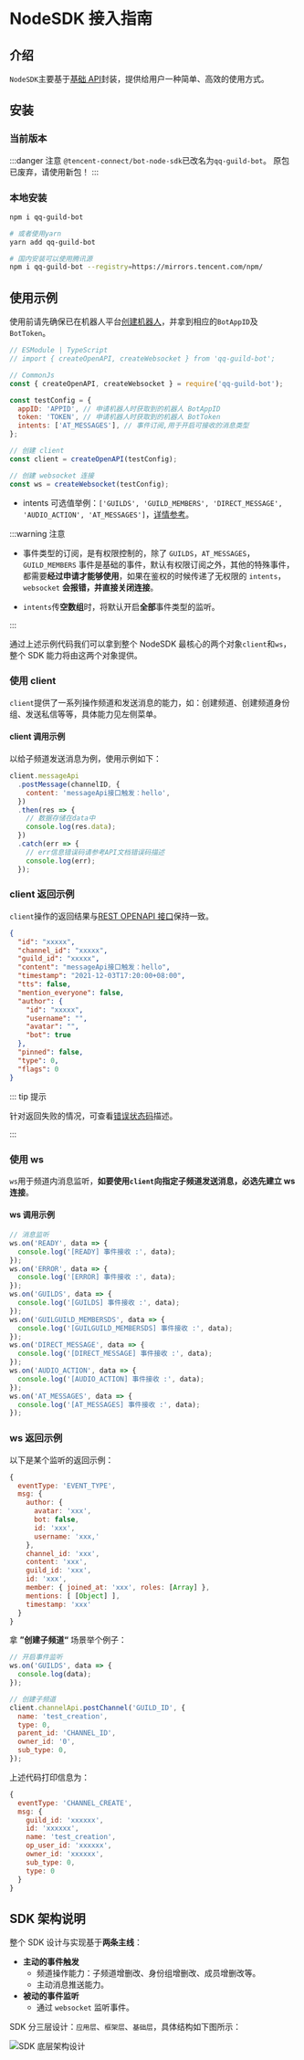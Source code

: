 # NodeSDK 接入指南

## 介绍

`NodeSDK`主要基于[基础 API](../api/README.md)封装，提供给用户一种简单、高效的使用方式。

## 安装

### 当前版本

<NpmBadge packageName="qq-guild-bot" />

:::danger 注意
`@tencent-connect/bot-node-sdk`已改名为`qq-guild-bot`。 原包已废弃，请使用新包！
:::

### 本地安装

```sh
npm i qq-guild-bot

# 或者使用yarn
yarn add qq-guild-bot

# 国内安装可以使用腾讯源
npm i qq-guild-bot --registry=https://mirrors.tencent.com/npm/
```

## 使用示例

使用前请先确保已在机器人平台[创建机器人](https://bot.q.qq.com/wiki/#_4-%E5%88%9B%E5%BB%BA%E6%9C%BA%E5%99%A8%E4%BA%BA)，并拿到相应的`BotAppID`及`BotToken`。

```js
// ESModule | TypeScript
// import { createOpenAPI, createWebsocket } from 'qq-guild-bot';

// CommonJs
const { createOpenAPI, createWebsocket } = require('qq-guild-bot');

const testConfig = {
  appID: 'APPID', // 申请机器人时获取到的机器人 BotAppID
  token: 'TOKEN', // 申请机器人时获取到的机器人 BotToken
  intents: ['AT_MESSAGES'], // 事件订阅,用于开启可接收的消息类型
};

// 创建 client
const client = createOpenAPI(testConfig);

// 创建 websocket 连接
const ws = createWebsocket(testConfig);
```

- intents 可选值举例：`['GUILDS', 'GUILD_MEMBERS', 'DIRECT_MESSAGE', 'AUDIO_ACTION', 'AT_MESSAGES']`，[详情参考](https://bot.q.qq.com/wiki/develop/api/gateway/intents.html)。

:::warning 注意

- 事件类型的订阅，是有权限控制的，除了 `GUILDS`，`AT_MESSAGES`，`GUILD_MEMBERS` 事件是基础的事件，默认有权限订阅之外，其他的特殊事件，都需要**经过申请才能够使用**，如果在鉴权的时候传递了无权限的 `intents`，`websocket` **会报错，并直接关闭连接**。

- `intents`传**空数组**时，将默认开启**全部**事件类型的监听。

:::

通过上述示例代码我们可以拿到整个 NodeSDK 最核心的两个对象`client`和`ws`，整个 SDK 能力将由这两个对象提供。

### 使用 client

`client`提供了一系列操作频道和发送消息的能力，如：创建频道、创建频道身份组、发送私信等等，具体能力见左侧菜单。

#### client 调用示例

以给子频道发送消息为例，使用示例如下：

```js
client.messageApi
  .postMessage(channelID, {
    content: 'messageApi接口触发：hello',
  })
  .then(res => {
    // 数据存储在data中
    console.log(res.data);
  })
  .catch(err => {
    // err信息错误码请参考API文档错误码描述
    console.log(err);
  });
```

### client 返回示例

`client`操作的返回结果与[REST OPENAPI 接口](https://bot.q.qq.com/wiki/develop/api/#%E6%8E%A5%E5%8F%A3%E8%AF%B4%E6%98%8E)保持一致。

```json
{
  "id": "xxxxx",
  "channel_id": "xxxxx",
  "guild_id": "xxxxx",
  "content": "messageApi接口触发：hello",
  "timestamp": "2021-12-03T17:20:00+08:00",
  "tts": false,
  "mention_everyone": false,
  "author": {
    "id": "xxxxx",
    "username": "",
    "avatar": "",
    "bot": true
  },
  "pinned": false,
  "type": 0,
  "flags": 0
}
```

::: tip 提示

针对返回失败的情况，可查看[错误状态码](../api/openapi/error/error.md#错误处理)描述。

:::

### 使用 ws

`ws`用于频道内消息监听，**如要使用`client`向指定子频道发送消息，必选先建立 ws 连接**。

#### ws 调用示例

```js
// 消息监听
ws.on('READY', data => {
  console.log('[READY] 事件接收 :', data);
});
ws.on('ERROR', data => {
  console.log('[ERROR] 事件接收 :', data);
});
ws.on('GUILDS', data => {
  console.log('[GUILDS] 事件接收 :', data);
});
ws.on('GUILGUILD_MEMBERSDS', data => {
  console.log('[GUILGUILD_MEMBERSDS] 事件接收 :', data);
});
ws.on('DIRECT_MESSAGE', data => {
  console.log('[DIRECT_MESSAGE] 事件接收 :', data);
});
ws.on('AUDIO_ACTION', data => {
  console.log('[AUDIO_ACTION] 事件接收 :', data);
});
ws.on('AT_MESSAGES', data => {
  console.log('[AT_MESSAGES] 事件接收 :', data);
});
```

### ws 返回示例

以下是某个监听的返回示例：

```js
{
  eventType: 'EVENT_TYPE',
  msg: {
    author: {
      avatar: 'xxx',
      bot: false,
      id: 'xxx',
      username: 'xxx,'
    },
    channel_id: 'xxx',
    content: 'xxx',
    guild_id: 'xxx',
    id: 'xxx',
    member: { joined_at: 'xxx', roles: [Array] },
    mentions: [ [Object] ],
    timestamp: 'xxx'
  }
}
```

拿 **”创建子频道“** 场景举个例子：

```js
// 开启事件监听
ws.on('GUILDS', data => {
  console.log(data);
});

// 创建子频道
client.channelApi.postChannel('GUILD_ID', {
  name: 'test_creation',
  type: 0,
  parent_id: 'CHANNEL_ID',
  owner_id: '0',
  sub_type: 0,
});
```

上述代码打印信息为：

```js
{
  eventType: 'CHANNEL_CREATE',
  msg: {
    guild_id: 'xxxxxx',
    id: 'xxxxxx',
    name: 'test_creation',
    op_user_id: 'xxxxxx',
    owner_id: 'xxxxxx',
    sub_type: 0,
    type: 0
  }
}
```

## SDK 架构说明

整个 SDK 设计与实现基于**两条主线**：

- **主动的事件触发**
  - 频道操作能力：子频道增删改、身份组增删改、成员增删改等。
  - 主动消息推送能力。
- **被动的事件监听**
  - 通过 `websocket` 监听事件。

SDK 分三层设计：`应用层`、`框架层`、`基础层`，具体结构如下图所示：

<img :src="$withBotBase('/images/node-sdk/framework.png')" alt="SDK 底层架构设计">
